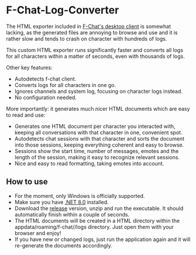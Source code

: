 # F-Chat-Log-Converter

The HTML exporter included in [F-Chat's desktop client](https://wiki.f-list.net/F-Chat_3.0) is somewhat lacking, as the generated files are annoying to browse and use and it is rather slow and tends to crash on character with hundreds of logs.

This custom HTML exporter runs significantly faster and converts all logs for all characters within a matter of seconds, even with thousands of logs.

Other key features:
- Autodetects f-chat client.
- Converts logs for all characters in one go.
- Ignores channels and system log, focusing on character logs instead.
- No configuration needed.

More importantly: it generates much nicer HTML documents which are easy to read and use:

- Generates one HTML document per character you interacted with, keeping all conversations with that character in one, convenient spot.
- Autodetects chat sessions with that character and sorts the document into those sessions, keeping everything coherent and easy to browse.
- Sessions show the start time, number of messages, emotes and the length of the session, making it easy to recognize relevant sessions.
- Nice and easy to read formatting, taking emotes into account.

## How to use

- For the moment, only Windows is officially supported.
- Make sure you have [.NET 8.0](https://dotnet.microsoft.com/en-us/download/dotnet/thank-you/runtime-desktop-8.0.14-windows-x64-installer) installed.
- Download the [release](https://github.com/KrazenLabs/F-Chat-Log-Converter/releases) version, unzip and run the executable. It should automatically finish within a couple of seconds.
- The HTML documents will be created in a HTML directory within the appdata/roaming/f-chat/<character>/logs directory. Just open them with your browser and enjoy!
- If you have new or changed logs, just run the application again and it will re-generate the documents accordingly.
